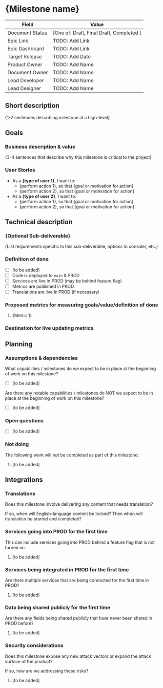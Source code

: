 # {Milestone name}

| Field           | Value                                    |
| --------------- | ---------------------------------------- |
| Document Status | [One of: Draft, Final Draft, Completed ] |
| Epic Link       | TODO: Add Link                           |
| Epic Dashboard  | TODO: Add Link                           |
| Target Release  | TODO: Add Date                           |
| Product Owner   | TODO: Add Name                           |
| Document Owner  | TODO: Add Name                           |
| Lead Developer  | TODO: Add Name                           |
| Lead Designer   | TODO: Add Name                           |


## Short description
<!-- Required -->

{1-2 sentences describing milestone at a high-level}

## Goals

### Business description & value
<!-- Required -->

{3-4 sentences that describe why this milestone is critical to the project}

### User Stories
<!-- Required -->

- As a **{type of user 1}**, I want to:
  - {perform action 1}, so that {goal or motivation for action}
  - {perform action 2}, so that {goal or motivation for action}
- As a **{type of user 2}**, I want to:
  - {perform action 1}, so that {goal or motivation for action}
  - {perform action 2}, so that {goal or motivation for action}

## Technical description

### {Optional Sub-deliverable}
<!-- Optional -->

{List reqiurements specific to this sub-deliverable, options to consider, etc.}

### Definition of done
<!-- Required -->

- [ ] [to be added]
- [ ] Code is deployed to `main` & PROD
- [ ] Services are live in PROD (may be behind feature flag)
- [ ] Metrics are published in PROD.
- [ ] Translations are live in PROD (if necessary)

### Proposed metrics for measuring goals/value/definition of done
<!-- Required -->

1. {Metric 1}

### Destination for live updating metrics
<!-- Required -->

## Planning

### Assumptions & dependencies
<!-- Required -->

What capabilities / milestones do we expect to be in place at the beginning of work
on this milestone?

- [ ] [to be added]

Are there any notable capabilities / milestones do NOT we expect to be in place at the
beginning of work on this milestone?

- [ ] [to be added]

### Open questions
<!-- Optional -->

- [ ] [to be added]

### Not doing
<!-- Optional -->

The following work will *not* be completed as part of this milestone:

1. [to be added]

## Integrations

### Translations
<!-- Required -->

Does this milestone involve delivering any content that needs translation?

If so, when will English-language content be locked? Then when will translation be
started and completed?

### Services going into PROD for the first time
<!-- Required -->

This can include services going into PROD behind a feature flag that is not turned on.

1. [to be added]

### Services being integrated in PROD for the first time
<!-- Required -->

Are there multiple services that are being connected for the first time in PROD?

1. [to be added]

### Data being shared publicly for the first time
<!-- Required -->

Are there any fields being shared publicly that have never been shared in PROD before?

1. [to be added]

### Security considerations
<!-- Required -->

Does this milestone expose any new attack vectors or expand the attack surface of the product?

If so, how are we addressing these risks?

1. [to be added]
